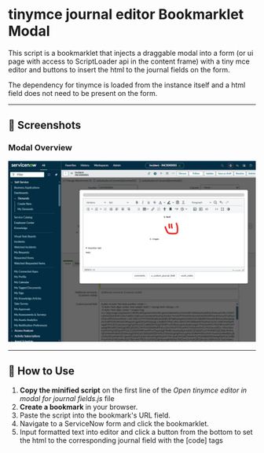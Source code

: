 # tinymce journal editor Bookmarklet Modal

This script is a bookmarklet that injects a draggable modal into a form (or ui page with access to ScriptLoader api in the content frame) with a tiny mce editor and buttons to insert the html to the journal fields on the form.

The dependency for tinymce is loaded from the instance itself and a html field does not need to be present on the form. 

---

## 📸 Screenshots

### Modal Overview
![Modal Overview](tinymce.png)

---

## 🔧 How to Use

1. **Copy the minified script** on the first line of the *Open tinymce editor in modal for journal fields.js* file
2. **Create a bookmark** in your browser.
3. Paste the script into the bookmark's URL field.
4. Navigate to a ServiceNow form and click the bookmarklet.
5. Input formatted text into editor and click a button from the bottom to set the html to the corresponding journal field with the [code] tags
